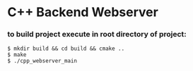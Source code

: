 # C++ Backend Webserver

### to build project execute in root directory of project:

```
$ mkdir build && cd build && cmake ..
$ make
$ ./cpp_webserver_main
```
